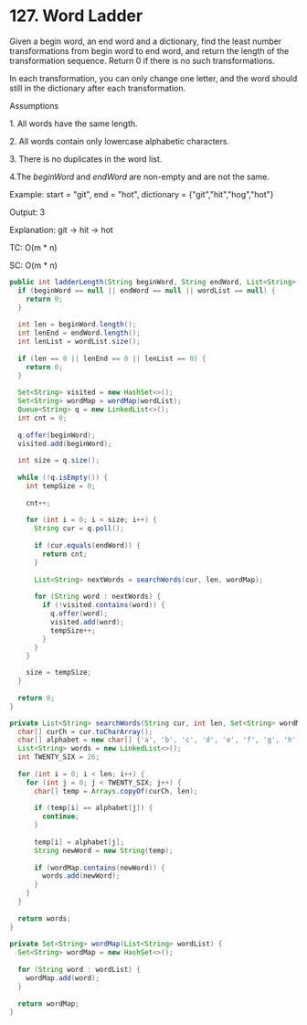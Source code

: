 # 127. Word Ladder

Given a begin word, an end word and a dictionary, find the least number transformations from begin word to end word, and return the length of the transformation sequence. Return 0 if there is no such transformations.

In each transformation, you can only change one letter, and the word should still in the dictionary after each transformation.&#x20;

Assumptions

1\. All words have the same length.

2\. All words contain only lowercase alphabetic characters.

3\. There is no duplicates in the word list.

4.The _beginWord_ and _endWord_ are non-empty and are not the same.

Example: start = "git", end = "hot", dictionary = {"git","hit","hog","hot"}

Output: 3

Explanation: git -> hit -> hot



TC: O(m \* n)

SC: O(m \* n)

```java
public int ladderLength(String beginWord, String endWord, List<String> wordList) {
  if (beginWord == null || endWord == null || wordList == null) {
    return 0;
  }
      
  int len = beginWord.length();
  int lenEnd = endWord.length();
  int lenList = wordList.size();
  
  if (len == 0 || lenEnd == 0 || lenList == 0) {
    return 0;
  }
  
  Set<String> visited = new HashSet<>();
  Set<String> wordMap = wordMap(wordList);
  Queue<String> q = new LinkedList<>();
  int cnt = 0;
  
  q.offer(beginWord);
  visited.add(beginWord);
  
  int size = q.size();
  
  while (!q.isEmpty()) {
    int tempSize = 0;
    
    cnt++;
    
    for (int i = 0; i < size; i++) {
      String cur = q.poll();
      
      if (cur.equals(endWord)) {
        return cnt;
      }
      
      List<String> nextWords = searchWords(cur, len, wordMap);
    
      for (String word : nextWords) {
        if (!visited.contains(word)) {
          q.offer(word);
          visited.add(word);
          tempSize++;
        }
      } 
    } 

    size = tempSize;
  }
  
  return 0;
}

private List<String> searchWords(String cur, int len, Set<String> wordMap) {
  char[] curCh = cur.toCharArray();
  char[] alphabet = new char[] {'a', 'b', 'c', 'd', 'e', 'f', 'g', 'h', 'i', 'j', 'k', 'l', 'm', 'n', 'o', 'p', 'q', 'r', 's', 't', 'u', 'v', 'w', 'x', 'y', 'z'};
  List<String> words = new LinkedList<>();
  int TWENTY_SIX = 26;
  
  for (int i = 0; i < len; i++) {
    for (int j = 0; j < TWENTY_SIX; j++) {
      char[] temp = Arrays.copyOf(curCh, len);
      
      if (temp[i] == alphabet[j]) {
        continue;
      }
      
      temp[i] = alphabet[j];
      String newWord = new String(temp);
      
      if (wordMap.contains(newWord)) {
        words.add(newWord);
      }
    }
  }
  
  return words;
}
  
private Set<String> wordMap(List<String> wordList) {
  Set<String> wordMap = new HashSet<>();
  
  for (String word : wordList) {
    wordMap.add(word);
  }
  
  return wordMap;
}
```
